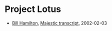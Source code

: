 # Project Lotus

- [Bill Hamilton](../people/hamilton_william.md), [Majestic transcript](https://web.archive.org/web/20021102113248/http://www.skywatch-research.org/transcript.htm), 2002-02-03
